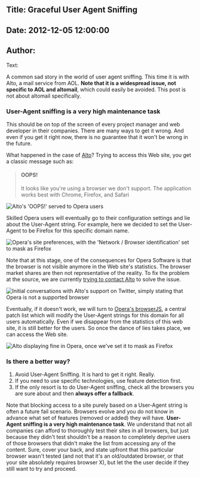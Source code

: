 Title: Graceful User Agent Sniffing
----
Date: 2012-12-05 12:00:00
----
Author: 
----
Text:

<p>A common sad story in the world of user agent sniffing. This time it is with Alto, a mail service from AOL. <strong>Note that it is a widespread issue, not specific to AOL and altomail</strong>, which could easily be avoided. This post is not about altomail specifically.</p>

<h3>User-Agent sniffing is a very high maintenance task</h3>

<p>This should be on top of the screen of every project manager and web developer in their companies. There are many ways to get it wrong. And even if you get it right now, there is no guarantee that it won&#39;t be wrong in the future.</p>

<p>What happened in the case of <a href="http://altomail.com/">Alto</a>? Trying to access this Web site, you get a classic message such as:</p>

<blockquote><h4>OOPS!</h4>
<p>It looks like you&#39;re using a browser we don&#39;t support. The application works best with Chrome, Firefox, and Safari</p>
</blockquote>

<p><img src="http://forum-test.oslo.osa/kirby/content/blog/292-graceful-user-agent-sniffing/altomail-blocked.png" alt="Alto&#39;s &#39;OOPS!&#39; served to Opera users" /></p>

<p>Skilled Opera users will eventually go to their configuration settings and lie about the User-Agent string. For example, here we decided to set the User-Agent to be Firefox for this specific domain name.</p>

<p><img src="http://forum-test.oslo.osa/kirby/content/blog/292-graceful-user-agent-sniffing/altomail-config.png" alt="Opera&#39;s site preferences, with the &#39;Network / Browser identification&#39; set to mask as Firefox" /></p>

<p>Note that at this stage, one of the consequences for Opera Software is that the browser is not visible anymore in the Web site&#39;s statistics. The browser market shares are then not representative of the reality. To fix the problem at the source, we are currently <a href="https://mobile.twitter.com/AltoEmail/status/268796301414658048?p=v">trying to contact Alto</a> to solve the issue.</p>

<p><img src="http://forum-test.oslo.osa/kirby/content/blog/292-graceful-user-agent-sniffing/altomail-aol-contact.png" alt="Initial conversations with Alto&#39;s support on Twitter, simply stating that Opera is not a supported browser" /></p>

<p>Eventually, if it doesn&#39;t work, we will turn to <a href="https://github.com/operasoftware/browserjs">Opera&#39;s browserJS</a>, a central patch list which will modify the User-Agent strings for this domain for all users automatically. Even if we disappear from the statistics of this web site, it is still better for the users. So once the dance of lies takes place, we can access the Web site.</p>

<p><img src="http://forum-test.oslo.osa/kirby/content/blog/292-graceful-user-agent-sniffing/altomail-firefox.png" alt="Alto displaying fine in Opera, once we&#39;ve set it to mask as Firefox" /></p>

<h3>Is there a better way?</h3>

<ol>
<li>Avoid User-Agent Sniffing. It is hard to get it right. Really.</li>
<li>If you need to use specific technologies, use feature detection first.</li>
<li>If the only resort is to do User-Agent sniffing, check all the browsers you are sure about and then <strong>always offer a fallback</strong>.</li>
</ol>

<p>Note that blocking access to a site purely based on a User-Agent string is often a future fail scenario. Browsers evolve and you do not know in advance what set of features (removed or added) they will have. <strong>User-Agent sniffing is a very high maintenance task</strong>. We understand that not all companies can afford to thoroughly test their sites in all browsers, but just because they didn&#39;t test shouldn&#39;t be a reason to completely deprive users of those browsers that didn&#39;t make the list from accessing any of the content. Sure, cover your back, and state upfront that this particular browser wasn&#39;t tested (and not that it&#39;s an old/outdated browser, or that your site absolutely requires browser X), but let the the user decide if they still want to try and proceed.</p>
